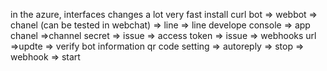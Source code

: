 in the azure, interfaces changes a lot very fast
install curl
bot => webbot => chanel (can be tested in webchat) => line => line develope console => app chanel =>channel secret => issue => access token => issue => webhooks url =>updte => verify
bot information qr code
setting => autoreply => stop
=> webhook => start
